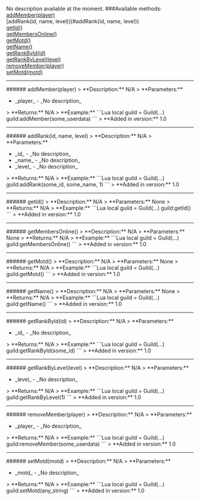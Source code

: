 No description available at the moment.
###Available methods:
[addMember(player)](#addMember{player})  
[addRank(id, name, level)](#addRank{id, name, level})  
[getId()](#getId{})  
[getMembersOnline()](#getMembersOnline{})  
[getMotd()](#getMotd{})  
[getName()](#getName{})  
[getRankById(id)](#getRankById{id})  
[getRankByLevel(level)](#getRankByLevel{level})  
[removeMember(player)](#removeMember{player})  
[setMotd(motd)](#setMotd{motd})  


***

<a name="addMember{player}"/>
###### addMember(player)
> **Description:** N/A  
> **Parameters:** <ul><li>_player_ - _No description_</li></ul>
> **Returns:** N/A  
> **Example:** 
```Lua
local guild = Guild(...)
guild:addMember(some_userdata)
```
> **Added in version:** 1.0

***

<a name="addRank{id, name, level}"/>
###### addRank(id, name, level)
> **Description:** N/A  
> **Parameters:** <ul><li>_id_ - _No description_</li><li>_name_ - _No description_</li><li>_level_ - _No description_</li></ul>
> **Returns:** N/A  
> **Example:** 
```Lua
local guild = Guild(...)
guild:addRank(some_id, some_name, 1)
```
> **Added in version:** 1.0

***

<a name="getId{}"/>
###### getId()
> **Description:** N/A  
> **Parameters:** None  
> **Returns:** N/A  
> **Example:** 
```Lua
local guild = Guild(...)
guild:getId()
```
> **Added in version:** 1.0

***

<a name="getMembersOnline{}"/>
###### getMembersOnline()
> **Description:** N/A  
> **Parameters:** None  
> **Returns:** N/A  
> **Example:** 
```Lua
local guild = Guild(...)
guild:getMembersOnline()
```
> **Added in version:** 1.0

***

<a name="getMotd{}"/>
###### getMotd()
> **Description:** N/A  
> **Parameters:** None  
> **Returns:** N/A  
> **Example:** 
```Lua
local guild = Guild(...)
guild:getMotd()
```
> **Added in version:** 1.0

***

<a name="getName{}"/>
###### getName()
> **Description:** N/A  
> **Parameters:** None  
> **Returns:** N/A  
> **Example:** 
```Lua
local guild = Guild(...)
guild:getName()
```
> **Added in version:** 1.0

***

<a name="getRankById{id}"/>
###### getRankById(id)
> **Description:** N/A  
> **Parameters:** <ul><li>_id_ - _No description_</li></ul>
> **Returns:** N/A  
> **Example:** 
```Lua
local guild = Guild(...)
guild:getRankById(some_id)
```
> **Added in version:** 1.0

***

<a name="getRankByLevel{level}"/>
###### getRankByLevel(level)
> **Description:** N/A  
> **Parameters:** <ul><li>_level_ - _No description_</li></ul>
> **Returns:** N/A  
> **Example:** 
```Lua
local guild = Guild(...)
guild:getRankByLevel(1)
```
> **Added in version:** 1.0

***

<a name="removeMember{player}"/>
###### removeMember(player)
> **Description:** N/A  
> **Parameters:** <ul><li>_player_ - _No description_</li></ul>
> **Returns:** N/A  
> **Example:** 
```Lua
local guild = Guild(...)
guild:removeMember(some_userdata)
```
> **Added in version:** 1.0

***

<a name="setMotd{motd}"/>
###### setMotd(motd)
> **Description:** N/A  
> **Parameters:** <ul><li>_motd_ - _No description_</li></ul>
> **Returns:** N/A  
> **Example:** 
```Lua
local guild = Guild(...)
guild:setMotd(any_string)
```
> **Added in version:** 1.0